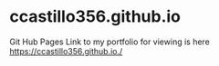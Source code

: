 # ccastillo356.github.io
Git Hub Pages Link to my portfolio for viewing is here https://ccastillo356.github.io./
